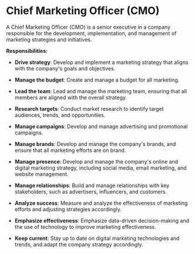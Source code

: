 # Chief Marketing Officer (CMO)

A Chief Marketing Officer (CMO) is a senior executive in a company responsible for the development, implementation, and management of marketing strategies and initiatives.

**Responsibilities:**

* **Drive strategy**: Develop and implement a marketing strategy that aligns with the company's goals and objectives.

* **Manage the budget**: Create and manage a budget for all marketing.

* **Lead the team**: Lead and manage the marketing team, ensuring that all members are aligned with the overall strategy.

* **Research targets**: Conduct market research to identify target audiences, trends, and opportunities.

* **Manage campaigns**: Develop and manage advertising and promotional campaigns.

* **Manage brands**: Develop and manage the company's brands, and ensure that all marketing efforts are on brand.

* **Manage presence**: Develop and manage the company's online and digital marketing strategy, including social media, email marketing, and website management.

* **Manage relationships**: Build and manage relationships with key stakeholders, such as advertisers, influencers, and customers.

* **Analyze success**: Measure and analyze the effectiveness of marketing efforts and adjusting strategies accordingly.

* **Emphasize effectiveness**: Emphasize data-driven decision-making and the use of technology to improve marketing effectiveness.

* **Keep current**: Stay up to date on digital marketing technologies and trends, and adapt the company strategy accordingly.
